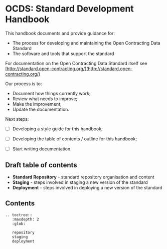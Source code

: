 OCDS: Standard Development Handbook
====================================

This handbook documents and provide guidance for:

* The process for developing and maintaining the Open Contracting Data Standard
* The software and tools that support the standard

For documentation on the Open Contracting Data Standard itself see [http://standard.open-contracting.org/](http://standard.open-contracting.org/)

Our process is to:

* Document how things currently work;
* Review what needs to improve;
* Make the improvement;
* Update the documentation.

Next steps:

* [ ] Developing a style guide for this handbook;
* [ ] Developing the table of contents / outline for this handbook;
* [ ] Start writing documentation.


## Draft table of contents

* **Standard Repository** - standard repository organisation and content
* **Staging** - steps involved in staging a new version of the standard
* **Deployment** - steps involved in deploying a new version of the standard


## Contents

```eval_rst
.. toctree::
   :maxdepth: 2
   :glob:

   repository
   staging
   deployment

```

